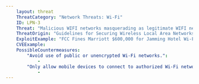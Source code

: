 ```yaml
---
    layout: threat
    ThreatCategory: "Network Threats: Wi-Fi"
    ID: LPN-3
    Threat: "Malicious WIFI networks masquerading as legitimate WIFI networks (hotspot hijacking)"
    ThreatOrigin: "Guidelines for Securing Wireless Local Area Networks (WLANs) (SP 800-163) [^16]"
    ExploitExample: "FCC Fines Marriott $600,000 for Jamming Hotel Wi-Fi [^21]"
    CVEExample:
    PossibleCountermeasures:
        "Avoid use of public or unencrypted Wi-Fi networks.":
            - 
        "Only allow mobile devices to connect to authorized Wi-Fi networks that use WPA2 encryption.":
            - 
---
```

